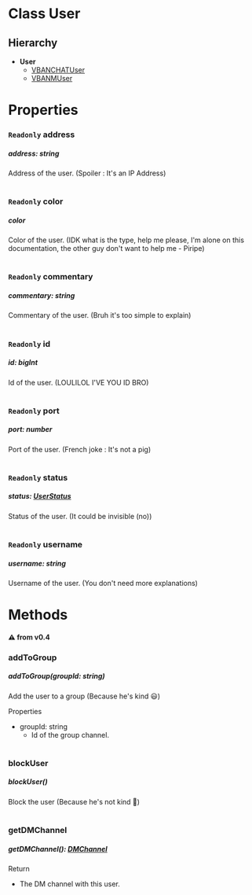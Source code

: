 # **Class User**


## Hierarchy
- **User**
  - [VBANCHATUser](/docs/Classes/VBANCHATUser.md)
  - [VBANMUser](/docs/Classes/VBANMUser.md)

#
# Properties


### `Readonly` **address**
##### address: string
Address of the user. (Spoiler : It's an IP Address)

#

### `Readonly` **color**
##### color
Color of the user. (IDK what is the type, help me please, I'm alone on this documentation, the other guy don't want to help me - Piripe)

#

### `Readonly` **commentary**
##### commentary: string
Commentary of the user. (Bruh it's too simple to explain)

#

### `Readonly` **id**
##### id: bigInt
Id of the user. (LOULILOL I'VE YOU ID BRO)

#

### `Readonly` **port**
##### port: number
Port of the user. (French joke : It's not a pig)

#

### `Readonly` **status**
##### status: [UserStatus](/docs/Enums/UserStatus.md)
Status of the user. (It could be invisible (no))

#

### `Readonly` **username**
##### username: string
Username of the user. (You don't need more explanations)

#

# Methods

#### :warning: from v0.4
### **addToGroup**
##### addToGroup(groupId: string)
Add the user to a group (Because he's kind :smiley:)

Properties
- groupId: string
  - Id of the group channel.


#

### **blockUser**
##### blockUser()
Block the user (Because he's not kind 🤬)

#

### **getDMChannel**
##### getDMChannel(): [DMChannel](/docs/Classes/DMChannel.md)

Return

   - The DM channel with this user.
#

